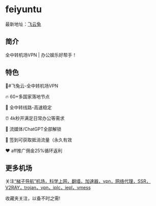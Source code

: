# feiyuntu

最新地址：[飞云兔](https://xn--9kq10e0y7h.site/index.html?register=bCzqWdxl)

## 简介

全中转机场VPN | 办公娱乐好帮手！

## 特色

🐰#飞兔云-全中转机场VPN

🔥 60+多国家落地节点

🚀 全中转线路-高速稳定

⏰ 4k秒开满足日常办公等需求

🤖 流媒体/ChatGPT全部解锁

🎁 签到可获取抵消流量（永久有效

❤️ aff推广佣金25%循环返利

## 更多机场

关注[“梯子导航”机场，科学上网，翻墙，加速器，vpn，网络代理，SSR，V2RAY，trojan，vpn，iplc，iepl，vmess](https://tzdaohang.com/)

收藏夹关注，以备不时之需!
